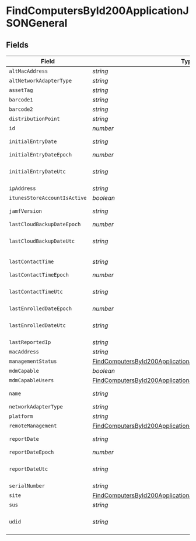 # FindComputersById200ApplicationJSONGeneral


## Fields

| Field                                                                                                                                               | Type                                                                                                                                                | Required                                                                                                                                            | Description                                                                                                                                         | Example                                                                                                                                             |
| --------------------------------------------------------------------------------------------------------------------------------------------------- | --------------------------------------------------------------------------------------------------------------------------------------------------- | --------------------------------------------------------------------------------------------------------------------------------------------------- | --------------------------------------------------------------------------------------------------------------------------------------------------- | --------------------------------------------------------------------------------------------------------------------------------------------------- |
| `altMacAddress`                                                                                                                                     | *string*                                                                                                                                            | :heavy_minus_sign:                                                                                                                                  | N/A                                                                                                                                                 | E0:AC:CB:97:36:G4                                                                                                                                   |
| `altNetworkAdapterType`                                                                                                                             | *string*                                                                                                                                            | :heavy_minus_sign:                                                                                                                                  | N/A                                                                                                                                                 | IEEE80211                                                                                                                                           |
| `assetTag`                                                                                                                                          | *string*                                                                                                                                            | :heavy_minus_sign:                                                                                                                                  | N/A                                                                                                                                                 |                                                                                                                                                     |
| `barcode1`                                                                                                                                          | *string*                                                                                                                                            | :heavy_minus_sign:                                                                                                                                  | N/A                                                                                                                                                 |                                                                                                                                                     |
| `barcode2`                                                                                                                                          | *string*                                                                                                                                            | :heavy_minus_sign:                                                                                                                                  | N/A                                                                                                                                                 |                                                                                                                                                     |
| `distributionPoint`                                                                                                                                 | *string*                                                                                                                                            | :heavy_minus_sign:                                                                                                                                  | N/A                                                                                                                                                 |                                                                                                                                                     |
| `id`                                                                                                                                                | *number*                                                                                                                                            | :heavy_minus_sign:                                                                                                                                  | N/A                                                                                                                                                 | 1                                                                                                                                                   |
| `initialEntryDate`                                                                                                                                  | *string*                                                                                                                                            | :heavy_minus_sign:                                                                                                                                  | N/A                                                                                                                                                 | 2017-07-07 18:37:04                                                                                                                                 |
| `initialEntryDateEpoch`                                                                                                                             | *number*                                                                                                                                            | :heavy_minus_sign:                                                                                                                                  | N/A                                                                                                                                                 | 1499470624555                                                                                                                                       |
| `initialEntryDateUtc`                                                                                                                               | *string*                                                                                                                                            | :heavy_minus_sign:                                                                                                                                  | N/A                                                                                                                                                 | 2017-07-07T18:37:04.555-0500                                                                                                                        |
| `ipAddress`                                                                                                                                         | *string*                                                                                                                                            | :heavy_minus_sign:                                                                                                                                  | N/A                                                                                                                                                 | 10.1.1.1                                                                                                                                            |
| `itunesStoreAccountIsActive`                                                                                                                        | *boolean*                                                                                                                                           | :heavy_minus_sign:                                                                                                                                  | N/A                                                                                                                                                 |                                                                                                                                                     |
| `jamfVersion`                                                                                                                                       | *string*                                                                                                                                            | :heavy_minus_sign:                                                                                                                                  | N/A                                                                                                                                                 | 9.99.0-t1494340586                                                                                                                                  |
| `lastCloudBackupDateEpoch`                                                                                                                          | *number*                                                                                                                                            | :heavy_minus_sign:                                                                                                                                  | N/A                                                                                                                                                 | 1499470624555                                                                                                                                       |
| `lastCloudBackupDateUtc`                                                                                                                            | *string*                                                                                                                                            | :heavy_minus_sign:                                                                                                                                  | N/A                                                                                                                                                 | 2017-07-07T18:37:04.555-0500                                                                                                                        |
| `lastContactTime`                                                                                                                                   | *string*                                                                                                                                            | :heavy_minus_sign:                                                                                                                                  | N/A                                                                                                                                                 | 2017-07-07 18:37:04                                                                                                                                 |
| `lastContactTimeEpoch`                                                                                                                              | *number*                                                                                                                                            | :heavy_minus_sign:                                                                                                                                  | N/A                                                                                                                                                 | 1499470624555                                                                                                                                       |
| `lastContactTimeUtc`                                                                                                                                | *string*                                                                                                                                            | :heavy_minus_sign:                                                                                                                                  | N/A                                                                                                                                                 | 2017-07-07T18:37:04.555-0500                                                                                                                        |
| `lastEnrolledDateEpoch`                                                                                                                             | *number*                                                                                                                                            | :heavy_minus_sign:                                                                                                                                  | N/A                                                                                                                                                 | 1499470624555                                                                                                                                       |
| `lastEnrolledDateUtc`                                                                                                                               | *string*                                                                                                                                            | :heavy_minus_sign:                                                                                                                                  | N/A                                                                                                                                                 | 2017-07-07T18:37:04.555-0500                                                                                                                        |
| `lastReportedIp`                                                                                                                                    | *string*                                                                                                                                            | :heavy_minus_sign:                                                                                                                                  | N/A                                                                                                                                                 | 192.0.0.1                                                                                                                                           |
| `macAddress`                                                                                                                                        | *string*                                                                                                                                            | :heavy_minus_sign:                                                                                                                                  | N/A                                                                                                                                                 | E0:AC:CB:97:36:G4                                                                                                                                   |
| `managementStatus`                                                                                                                                  | [FindComputersById200ApplicationJSONGeneralManagementStatus](../../models/operations/findcomputersbyid200applicationjsongeneralmanagementstatus.md) | :heavy_minus_sign:                                                                                                                                  | N/A                                                                                                                                                 |                                                                                                                                                     |
| `mdmCapable`                                                                                                                                        | *boolean*                                                                                                                                           | :heavy_minus_sign:                                                                                                                                  | N/A                                                                                                                                                 |                                                                                                                                                     |
| `mdmCapableUsers`                                                                                                                                   | [FindComputersById200ApplicationJSONGeneralMdmCapableUsers](../../models/operations/findcomputersbyid200applicationjsongeneralmdmcapableusers.md)   | :heavy_minus_sign:                                                                                                                                  | N/A                                                                                                                                                 |                                                                                                                                                     |
| `name`                                                                                                                                              | *string*                                                                                                                                            | :heavy_minus_sign:                                                                                                                                  | Name of computer                                                                                                                                    | Admins iMac                                                                                                                                         |
| `networkAdapterType`                                                                                                                                | *string*                                                                                                                                            | :heavy_minus_sign:                                                                                                                                  | N/A                                                                                                                                                 | Ethernet                                                                                                                                            |
| `platform`                                                                                                                                          | *string*                                                                                                                                            | :heavy_minus_sign:                                                                                                                                  | N/A                                                                                                                                                 | Mac                                                                                                                                                 |
| `remoteManagement`                                                                                                                                  | [FindComputersById200ApplicationJSONGeneralRemoteManagement](../../models/operations/findcomputersbyid200applicationjsongeneralremotemanagement.md) | :heavy_minus_sign:                                                                                                                                  | N/A                                                                                                                                                 |                                                                                                                                                     |
| `reportDate`                                                                                                                                        | *string*                                                                                                                                            | :heavy_minus_sign:                                                                                                                                  | N/A                                                                                                                                                 | 2017-07-07 18:37:04                                                                                                                                 |
| `reportDateEpoch`                                                                                                                                   | *number*                                                                                                                                            | :heavy_minus_sign:                                                                                                                                  | N/A                                                                                                                                                 | 1499470624555                                                                                                                                       |
| `reportDateUtc`                                                                                                                                     | *string*                                                                                                                                            | :heavy_minus_sign:                                                                                                                                  | N/A                                                                                                                                                 | 2017-07-07T18:37:04.555-0500                                                                                                                        |
| `serialNumber`                                                                                                                                      | *string*                                                                                                                                            | :heavy_minus_sign:                                                                                                                                  | N/A                                                                                                                                                 | C02Q7KHTGFWF                                                                                                                                        |
| `site`                                                                                                                                              | [FindComputersById200ApplicationJSONGeneralSite](../../models/operations/findcomputersbyid200applicationjsongeneralsite.md)                         | :heavy_minus_sign:                                                                                                                                  | N/A                                                                                                                                                 |                                                                                                                                                     |
| `sus`                                                                                                                                               | *string*                                                                                                                                            | :heavy_minus_sign:                                                                                                                                  | N/A                                                                                                                                                 |                                                                                                                                                     |
| `udid`                                                                                                                                              | *string*                                                                                                                                            | :heavy_minus_sign:                                                                                                                                  | N/A                                                                                                                                                 | 55900BDC-347C-58B1-D249-F32244B11D30                                                                                                                |